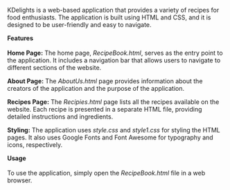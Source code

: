 KDelights is a web-based application that provides a variety of recipes for food enthusiasts. The application is built using HTML and CSS, and it is designed to be user-friendly and easy to navigate.

**Features** <br><br>
**Home Page:** The home page, _RecipeBook.html_, serves as the entry point to the application. It includes a navigation bar that allows users to navigate to different sections of the website.

**About Page:** The _AboutUs.html_ page provides information about the creators of the application and the purpose of the application.

**Recipes Page:** The _Recipies.html_ page lists all the recipes available on the website. Each recipe is presented in a separate HTML file, providing detailed instructions and ingredients.

**Styling:** The application uses _style.css_ and _style1.css_ for styling the HTML pages. It also uses Google Fonts and Font Awesome for typography and icons, respectively.

**Usage** <br><br>
To use the application, simply open the _RecipeBook.html_ file in a web browser.